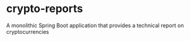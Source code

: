 # crypto-reports
A monolithic Spring Boot application that provides a technical report on cryptocurrencies
